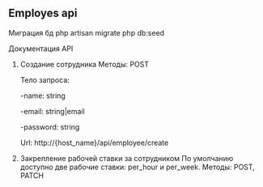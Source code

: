 ## Employes api

Миграция бд
php artisan migrate
php db:seed

Документация API

1. Создание сотрудника
    Методы: POST
   
   Тело запроса:
   
   -name: string
   
   -email: string|email
   
   -password: string
   

   Url: http://{host_name}/api/employee/create
   

3. Закрепление рабочей ставки за сотрудником
   По умолчанию доступно две рабочие ставки: per_hour и per_week.
   Методы: POST, PATCH   
